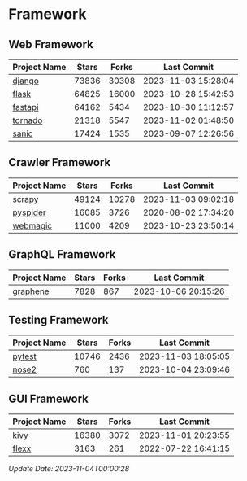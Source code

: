 # Framework

## Web Framework
| Project Name | Stars | Forks | Last Commit |
| ------------ | ----- | ----- | ----------- |
| [django](https://github.com/django/django) | 73836 | 30308 | 2023-11-03 15:28:04 |
| [flask](https://github.com/pallets/flask) | 64825 | 16000 | 2023-10-28 15:42:53 |
| [fastapi](https://github.com/tiangolo/fastapi) | 64162 | 5434 | 2023-10-30 11:12:57 |
| [tornado](https://github.com/tornadoweb/tornado) | 21318 | 5547 | 2023-11-02 01:48:50 |
| [sanic](https://github.com/sanic-org/sanic) | 17424 | 1535 | 2023-09-07 12:26:56 |

## Crawler Framework
| Project Name | Stars | Forks | Last Commit |
| ------------ | ----- | ----- | ----------- |
| [scrapy](https://github.com/scrapy/scrapy) | 49124 | 10278 | 2023-11-03 09:02:18 |
| [pyspider](https://github.com/binux/pyspider) | 16085 | 3726 | 2020-08-02 17:34:20 |
| [webmagic](https://github.com/code4craft/webmagic) | 11000 | 4209 | 2023-10-23 23:50:14 |

## GraphQL Framework
| Project Name | Stars | Forks | Last Commit |
| ------------ | ----- | ----- | ----------- |
| [graphene](https://github.com/graphql-python/graphene) | 7828 | 867 | 2023-10-06 20:15:26 |

## Testing Framework
| Project Name | Stars | Forks | Last Commit |
| ------------ | ----- | ----- | ----------- |
| [pytest](https://github.com/pytest-dev/pytest) | 10746 | 2436 | 2023-11-03 18:05:05 |
| [nose2](https://github.com/nose-devs/nose2) | 760 | 137 | 2023-10-04 23:09:46 |

## GUI Framework
| Project Name | Stars | Forks | Last Commit |
| ------------ | ----- | ----- | ----------- |
| [kivy](https://github.com/kivy/kivy) | 16380 | 3072 | 2023-11-01 20:23:55 |
| [flexx](https://github.com/flexxui/flexx) | 3163 | 261 | 2022-07-22 16:41:15 |

*Update Date: 2023-11-04T00:00:28*